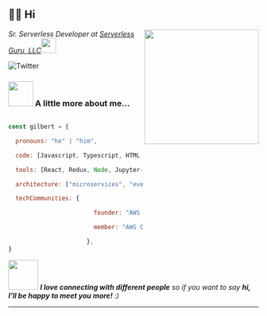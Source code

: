 <h2> 👋🏾 Hi </h2>

<img align='right' src="https://media.giphy.com/media/ieyl9zmCjO4b4t6qoY/giphy.gif" width="230">

<p><em>Sr. Serverless Developer at <a href="https://www.serverlessguru.com/">Serverless Guru, LLC</a><img src="https://media.giphy.com/media/WUlplcMpOCEmTGBtBW/giphy.gif" width="30"> 

</em></p>

![Twitter](https://img.shields.io/twitter/url?label=Twitter&style=social&url=https%3A%2F%2Ftwitter.com%2Fgjyoungjr)

### <img src="https://media.giphy.com/media/VgCDAzcKvsR6OM0uWg/giphy.gif" width="50"> A little more about me...  

```javascript

const gilbert = {

  pronouns: "he" | "him",

  code: [Javascript, Typescript, HTML & CSS, Python],

  tools: [React, Redux, Node, Jupyter-Notebooks, Styled-Components, Jest, Docker],

  architecture: ["microservices", "event-driven", "design system pattern", "AI/ML"],

  techCommunities: {

                        founder: "AWS User Group Belize",

                        member: "AWS Community Builders",

                      },
}

```

<img src="https://media.giphy.com/media/LnQjpWaON8nhr21vNW/giphy.gif" width="60"> <em><b>I love connecting with different people</b> so if you want to say <b>hi, I'll be happy to meet you more!</b> :)</em>

---



<!---
gjyoungjr/gjyoungjr is a ✨ special ✨ repository because its `README.md` (this file) appears on your GitHub profile.
You can click the Preview link to take a look at your changes.
--->
